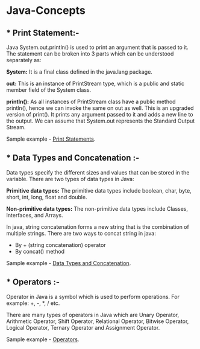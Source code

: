 # Java-Concepts
## * Print Statement:-

Java System.out.println() is used to print an argument that is passed to it. The statement can be broken into 3 parts which can be understood separately as:

**System:** It is a final class defined in the java.lang package.

**out:** This is an instance of PrintStream type, which is a public and static member field of the System class.

**println():** As all instances of PrintStream class have a public method println(), hence we can invoke the same on out as well. This is an upgraded version of print(). It prints any argument passed to it and adds a new line to the output. We can assume that System.out represents the Standard Output Stream.

Sample example - [Print Statements](https://github.com/DevashishChoudhary/Java-Concepts/blob/master/Print_Statement.java).

## * Data Types and Concatenation :-

Data types specify the different sizes and values that can be stored in the variable. There are two types of data types in Java:

**Primitive data types:** The primitive data types include boolean, char, byte, short, int, long, float and double.

**Non-primitive data types:** The non-primitive data types include Classes, Interfaces, and Arrays.

In java, string concatenation forms a new string that is the combination of multiple strings. There are two ways to concat string in java:

  * By + (string concatenation) operator
  * By concat() method

Sample example - [Data Types and Concatenation](https://github.com/DevashishChoudhary/Java-Concepts/blob/master/Data_Types.java).

## * Operators :-

Operator in Java is a symbol which is used to perform operations. For example: +, -, *, / etc.

There are many types of operators in Java which are Unary Operator, Arithmetic Operator, Shift Operator, Relational Operator, Bitwise Operator, Logical Operator, Ternary Operator and Assignment Operator.

Sample example - [Operators](https://github.com/DevashishChoudhary/Java-Concepts/blob/master/Operators.java).
